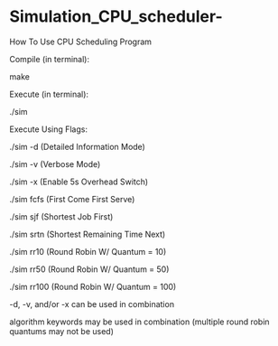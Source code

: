 # Simulation_CPU_scheduler-

How To Use CPU Scheduling Program


Compile (in terminal):

make


Execute (in terminal):

./sim


Execute Using Flags:

./sim -d	(Detailed Information Mode)

./sim -v	(Verbose Mode)

./sim -x	(Enable 5s Overhead Switch)

./sim fcfs	(First Come First Serve)

./sim sjf	(Shortest Job First)

./sim srtn	(Shortest Remaining Time Next)

./sim rr10	(Round Robin W/ Quantum = 10)

./sim rr50	(Round Robin W/ Quantum = 50)

./sim rr100	(Round Robin W/ Quantum = 100)


-d, -v, and/or -x can be used in combination

algorithm keywords may be used in combination (multiple round robin quantums may not be used)

